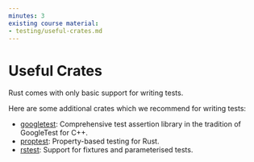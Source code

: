```yaml
---
minutes: 3
existing course material:
- testing/useful-crates.md
---
```


# Useful Crates

Rust comes with only basic support for writing tests.

Here are some additional crates which we recommend for writing tests:

* [googletest](https://docs.rs/googletest): Comprehensive test assertion library in the tradition of GoogleTest for C++.
* [proptest](https://docs.rs/proptest): Property-based testing for Rust.
* [rstest](https://docs.rs/rstest): Support for fixtures and parameterised tests.
